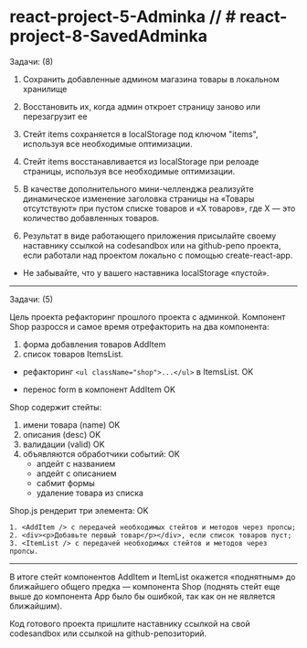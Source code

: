 # react-project-5-Adminka // # react-project-8-SavedAdminka

Задачи: (8)

1. Сохранить добавленные админом магазина товары в локальном хранилище
2. Восстановить их, когда админ откроет страницу заново или перезагрузит ее

3. Стейт items сохраняется в localStorage под ключом "items", используя все необходимые оптимизации.

4. Стейт items восстанавливается из localStorage при релоаде страницы, используя все необходимые оптимизации.

5. В качестве дополнительного мини-челленджа реализуйте динамическое изменение заголовка страницы на «Товары отсутствуют» при пустом списке товаров и «X товаров», где X — это количество добавленных товаров.

6. Результат в виде работающего приложения присылайте своему наставнику ссылкой на codesandbox или на github-репо проекта, если работали над проектом локально с помощью create-react-app.

- Не забывайте, что у вашего наставника localStorage «пустой».

---

Задачи: (5)

Цель проекта рефакторинг прошлого проекта с админкой.
Компонент Shop разросся и самое время отрефакторить на два компонента:

1. форма добавления товаров AddItem
2. список товаров ItemsList.

- рефакторинг `<ul className="shop">...</ul>` в ItemsList. OK

- перенос form в компонент AddItem OK

Shop содержит стейты:

1. имени товара (name) OK
2. описания (desc) OK
3. валидации (valid) OK
4. объявляются обработчики событий: OK
   - апдейт с названием
   - апдейт с описанием
   - сабмит формы
   - удаление товара из списка

Shop.js рендерит три элемента: OK

```
1. <AddItem /> с передачей необходимых стейтов и методов через пропсы;
2. <div><p>Добавьте первый товар</p></div>, если список товаров пуст;
3. <ItemList /> с передачей необходимых стейтов и методов через пропсы.
```

---

В итоге стейт компонентов AddItem и ItemList окажется «поднятным» до ближайшего общего предка — компонента Shop (поднять стейт еще выше до компонента App было бы ошибкой, так как он не является ближайшим).

Код готового проекта пришлите наставнику ссылкой на свой codesandbox или ссылкой на github-репозиторий.

